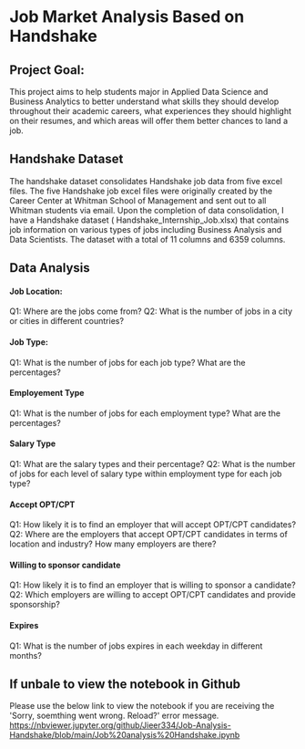 # Job Market Analysis Based on Handshake
## Project Goal:
This project aims to help students major in Applied Data Science and Business Analytics to better understand what skills they should develop throughout their academic careers, what experiences they should highlight on their resumes, and which areas will offer them better chances to land a job. 
## Handshake Dataset 
The handshake dataset consolidates Handshake job data from five excel files. The five Handshake job excel files were originally created by the Career Center at Whitman School of Management and sent out to all Whitman students via email. Upon the completion of data consolidation, I have a Handshake dataset ( Handshake_Internship_Job.xlsx) that contains job information on various types of jobs including Business Analysis and Data Scientists. The dataset with a total of 11 columns and 6359 columns.

## Data Analysis 

#### Job Location:
Q1: Where are the jobs come from?
Q2: What is the number of jobs in a city or cities in different countries?

#### Job Type: 
Q1: What is the number of jobs for each job type? What are the percentages?

#### Employement Type 
Q1: What is the number of jobs for each employment type? What are the percentages?

#### Salary Type
Q1: What are the salary types and their percentage?
Q2: What is the number of jobs for each level of salary type within employment type for each job type?

#### Accept OPT/CPT 
Q1: How likely it is to find an employer that will accept OPT/CPT candidates?
Q2: Where are the employers that accept OPT/CPT candidates in terms of location and industry? How many employers are there?

#### Willing to sponsor candidate 
Q1: How likely it is to find an employer that is willing to sponsor a candidate?
Q2: Which employers are willing to accept OPT/CPT candidates and provide sponsorship?

#### Expires 
Q1: What is the number of jobs expires in each weekday in different months?

## If unbale to view the notebook in Github
Please use the below link to view the notebook if you are receiving the 'Sorry, soemthing went wrong. Reload?' error message.
https://nbviewer.jupyter.org/github/Jieer334/Job-Analysis-Handshake/blob/main/Job%20analysis%20Handshake.ipynb

